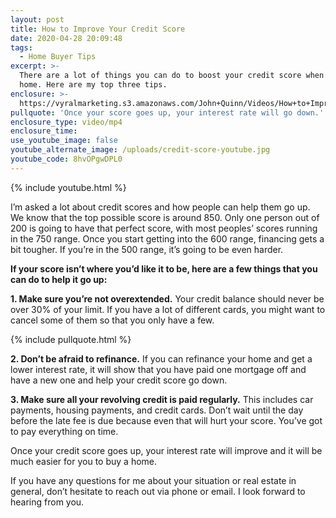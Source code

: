 ```yaml
---
layout: post
title: How to Improve Your Credit Score
date: 2020-04-28 20:09:48
tags:
  - Home Buyer Tips
excerpt: >-
  There are a lot of things you can do to boost your credit score when buying a
  home. Here are my top three tips.
enclosure: >-
  https://vyralmarketing.s3.amazonaws.com/John+Quinn/Videos/How+to+Improve+Your+Credit+Score.mp4
pullquote: 'Once your score goes up, your interest rate will go down.'
enclosure_type: video/mp4
enclosure_time:
use_youtube_image: false
youtube_alternate_image: /uploads/credit-score-youtube.jpg
youtube_code: 8hvOPgwDPL0
---
```


{% include youtube.html %}

I’m asked a lot about credit scores and how people can help them go up. We know that the top possible score is around 850. Only one person out of 200 is going to have that perfect score, with most peoples’ scores running in the 750 range. Once you start getting into the 600 range, financing gets a bit tougher. If you’re in the 500 range, it’s going to be even harder.

**If your score isn’t where you’d like it to be, here are a few things that you can do to help it go up:**

**1\. Make sure you’re not overextended.** Your credit balance should never be over 30% of your limit. If you have a lot of different cards, you might want to cancel some of them so that you only have a few.&nbsp;

{% include pullquote.html %}

**2\. Don’t be afraid to refinance.** If you can refinance your home and get a lower interest rate, it will show that you have paid one mortgage off and have a new one and help your credit score go down.

**3\. Make sure all your revolving credit is paid regularly.** This includes car payments, housing payments, and credit cards. Don’t wait until the day before the late fee is due because even that will hurt your score. You’ve got to pay everything on time.

Once your credit score goes up, your interest rate will improve and it will be much easier for you to buy a home.&nbsp;

If you have any questions for me about your situation or real estate in general, don’t hesitate to reach out via phone or email. I look forward to hearing from you.